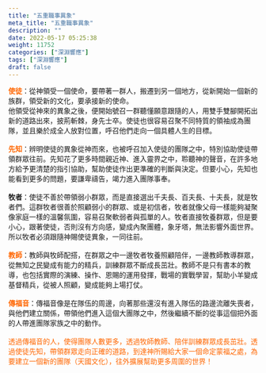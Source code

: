 ```yaml
---
title: "五重職事異象"
meta_title: "五重職事異象"
description: ""
date: 2022-05-17 05:25:38
weight: 11752
categories: ["深淵響應"]
tags: ["深淵響應"]
draft: false
---
```


<span style="color: #ff6600;"><strong>使徒</strong></span>：從神領受一個使命，要帶著一群人，搬遷到另一個地方，從新開始一個新的族群，領受新的文化，要承接新的使命。<br />
他領受從神來的異象之後，便開始號召一群聽懂願意跟隨的人，用雙手雙腳開拓出新的道路出來，披荊斬棘，身先士卒。使徒也很容易召聚不同特質的領袖成為團隊，並且樂於成全人放對位置，呼召他們走向一個具體人生的目標。<br />
<br />
<span style="color: #ff6600;"><strong>先知</strong></span>：辨明使徒的異象從神而來，也被呼召加入使徒的團隊之中，特別協助使徒帶領群眾往前。先知花了更多時間親近神、進入靈界之中，聆聽神的聲音，在許多地方給予更清楚的指引協助，幫助使徒作出更準確的判斷與決定。但要小心，先知也能看到更多的問題，要謙卑禱告，竭力進入團隊事奉。<br />
<br />
<strong>牧者</strong>：使徒不善於帶領弱小群眾，而是直接選出千夫長、百夫長、十夫長，就是牧者們。這群牧者很善於照顧弱小的群眾、或是初信者，牧者就像父母一樣能夠凝聚像家庭一樣的溫馨氛圍，容易召聚軟弱者與孤單的人。牧者直接牧養群眾，但是要小心，跟著使徒，否則沒有方向感，變成內聚團體，象牙塔，無法影響外面世界。所以牧者必須跟隨神賜使徒異象，一同往前。<br />
<br />
<span style="color: #ff6600;"><strong>教師</strong></span>：教師與牧師配搭，在群眾之中一邊牧者牧養照顧陪伴，一邊教師教導群眾，從無知之民變成有能力的精兵，訓練群眾不斷成長茁壯。教師不是只有書本的教導，也包括實際的演練、操作、恩賜的運用發揮，戰場的實戰學習，幫助小羊變成基督精兵，從被人照顧，變成能夠上場打仗。<br />
<br />
<span style="color: #ff6600;"><strong>傳福音</strong></span>：傳福音像是在隊伍的周邊，向著那些還沒有進入隊伍的路邊流離失喪者，與他們建立關係，帶領他們進入這個大團隊之中，然後繼續不斷的從事這個把外面的人帶進團隊家族之中的動作。<br />
<br />
<span style="color: #ff6600;">透過傳福音的人，使得團隊人數更多，透過牧師教師、陪伴訓練群眾成長茁壯。透過使徒先知，帶領群眾走向正確的道路，到達神所賜給大家一個命定蒙福之處，為要建立一個新的團隊（天國文化），往外擴展幫助更多周圍的世界！</span>
        